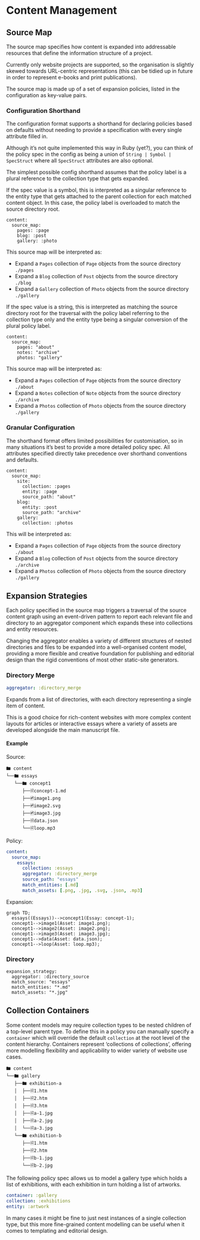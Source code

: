 # Content Management

## Source Map

The source map specifies how content is expanded into addressable resources that define the information structure of a project.

Currently only website projects are supported, so the organisation is slightly skewed towards URL-centric representations (this can be tidied up in future in order to represent e-books and print publications).

The source map is made up of a set of expansion policies, listed in the configuration as key-value pairs.

### Configuration Shorthand

The configuration format supports a shorthand for declaring policies based on defaults without needing to provide a specification with every single attribute filled in.

Although it’s not quite implemented this way in Ruby (yet?), you can think of the policy spec in the config as being a union of `String | Symbol | SpecStruct` where all `SpecStruct` attributes are also optional.

The simplest possible config shorthand assumes that the policy label is a plural reference to the collection type that gets expanded.

If the spec value is a symbol, this is interpreted as a singular reference to the entity type that gets attached to the parent collection for each matched content object. In this case, the policy label is overloaded to match the source directory root.

```
content:
  source_map:
    pages: :page
    blog: :post
    gallery: :photo
```

This source map will be interpreted as:

- Expand a `Pages` collection of `Page` objects from the source directory `./pages`
- Expand a `Blog` collection of `Post` objects from the source directory `./blog`
- Expand a `Gallery` collection of `Photo` objects from the source directory `./gallery`

If the spec value is a string, this is interpreted as matching the source directory root for the traversal with the policy label referring to the collection type only and the entity type being a singular conversion of the plural policy label.

```
content:
  source_map:
    pages: "about"
    notes: "archive"
    photos: "gallery"
```

This source map will be interpreted as:

- Expand a `Pages` collection of `Page` objects from the source directory `./about`
- Expand a `Notes` collection of `Note` objects from the source directory `./archive`
- Expand a `Photos` collection of `Photo` objects from the source directory `./gallery`

### Granular Configuration

The shorthand format offers limited possibilities for customisation, so in many situations it’s best to provide a more detailed policy spec. All attributes specified directly take precedence over shorthand conventions and defaults.

```
content:
  source_map:
    site:
      collection: :pages
      entity: :page
      source_path: "about"
    blog:
      entity: :post
      source_path: "archive"
    gallery:
      collection: :photos
```

This will be interpreted as:

- Expand a `Pages` collection of `Page` objects from the source directory `./about`
- Expand a `Blog` collection of `Post` objects from the source directory `./archive`
- Expand a `Photos` collection of `Photo` objects from the source directory `./gallery`

## Expansion Strategies

Each policy specified in the source map triggers a traversal of the source content graph using an event-driven pattern to report each relevant file and directory to an aggregator component which expands these into collections and entity resources.

Changing the aggregator enables a variety of different structures of nested directories and files to be expanded into a well-organised content model, providing a more flexible and creative foundation for publishing and editorial design than the rigid conventions of most other static-site generators.

### Directory Merge

```yml
aggregator: :directory_merge
```

Expands from a list of directories, with each directory representing a single item of content.

This is a good choice for rich-content websites with more complex content layouts for articles or interactive essays where a variety of assets are developed alongside the main manuscript file.

#### Example

Source:

```
🖿 content
└──🖿 essays
   └──🖿 concept1
      ├──🗎concept-1.md
      ├──🖻image1.png
      ├──🖻image2.svg
      ├──🖻image3.jpg
      ├──🗎data.json
      └──🗎loop.mp3
```

Policy:

```yml
content:
  source_map:
    essays:
      collection: :essays
      aggregator: :directory_merge
      source_path: "essays"
      match_entities: [.md]
      match_assets: [.png, .jpg, .svg, .json, .mp3]
```

Expansion:

```mermaid
graph TD;
  essays((Essays))-->concept1(Essay: concept-1);
  concept1-->image1(Asset: image1.png);
  concept1-->image2(Asset: image2.png);
  concept1-->image3(Asset: image3.jpg);
  concept1-->data(Asset: data.json);
  concept1-->loop(Asset: loop.mp3);
```

### Directory

```
expansion_strategy:
  aggregator: :directory_source
  match_source: "essays"
  match_entities: "*.md"
  match_assets: "*.jpg"
```

## Collection Containers

Some content models may require collection types to be nested children of a top-level parent type. To define this in a policy you can manually specify a `container` which will override the default `collection` at the root level of the content hierarchy. Containers represent ‘collections of collections’, offering more modelling flexibility and applicability to wider variety of website use cases.

```
🖿 content
└──🖿 gallery
   ├──🖿 exhibition-a
   │  ├──🗎1.htm
   │  ├──🗎2.htm
   │  ├──🗎3.htm
   │  ├──🗎a-1.jpg
   │  ├──🗎a-2.jpg
   │  └──🗎a-3.jpg
   └──🖿 exhibition-b
      ├──🗎1.htm
      ├──🗎2.htm
      ├──🗎b-1.jpg
      └──🗎b-2.jpg
```

The following policy spec allows us to model a gallery type which holds a list of exhibitions, with each exhibition in turn holding a list of artworks.

```yml
container: :gallery
collection: :exhibitions
entity: :artwork
```

In many cases it might be fine to just nest instances of a single collection type, but this more fine-grained content modelling can be useful when it comes to templating and editorial design.